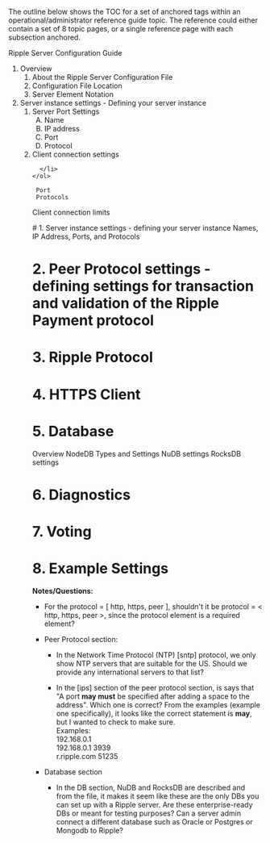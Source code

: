 The outline below shows the TOC for a set of anchored tags within an operational/administrator reference guide topic. The reference could either contain a set of 8 topic pages, or a single reference page with each subsection anchored.


Ripple Server Configuration Guide

<ol type="1">
  <li>Overview
<ol type>
  <li>About the Ripple Server Configuration File</li>
  <li>Configuration File Location</li>
  <li>Server Element Notation</li>
</ol>
  </li>
  <li>Server instance settings - Defining your server instance 
     <ol type>
       <li>Server Port Settings
         <ol type="A">
            <li>Name</li>
            <li>IP address</li>
            <li>Port</li>
            <li>Protocol</li>
         </ol>
      </li>
      <li>Client connection settings
      
      
      </li>
    </ol>
  

</li>

     Port
     Protocols
Client connection limits
  
  
  </li>
# 1. Server instance settings - defining your server instance 
Names, IP Address, Ports, and Protocols

# 2. Peer Protocol settings - defining settings for transaction and validation of the Ripple Payment protocol

# 3. Ripple Protocol
# 4. HTTPS Client
# 5. Database
Overview
NodeDB Types and Settings
NuDB settings
RocksDB settings
# 6. Diagnostics
# 7. Voting
# 8. Example Settings


**Notes/Questions:**  

* For the protocol = [ http, https, peer ], shouldn't it be protocol = < http, https, peer >, since the protocol element is a required element?


* Peer Protocol section:

  * In the Network Time Protocol (NTP) [sntp] protocol, we only show NTP servers that are suitable for the US. Should we provide any international servers to that list?
  
  * In the [ips] section of the peer protocol section, is says that "A port **may must** be specified after adding a space to the address". Which one is correct? From the examples (example one specifically), it looks like the correct statement is **may**, but I wanted to check to make sure.  
Examples:  
192.168.0.1  
192.168.0.1 3939  
r.ripple.com 51235



* Database section

  * In the DB section, NuDB and RocksDB are described and from the file, it makes it seem like these are the only DBs you can set up with a Ripple server. 
  Are these enterprise-ready DBs or meant for testing purposes? 
  Can a server admin connect a different database such as Oracle or Postgres or Mongodb to Ripple? 
